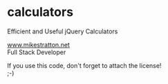 # calculators
Efficient and Useful jQuery Calculators

www.mikestratton.net  
Full Stack Developer  

If you use this code, don't forget to attach the license!    
;-)  
